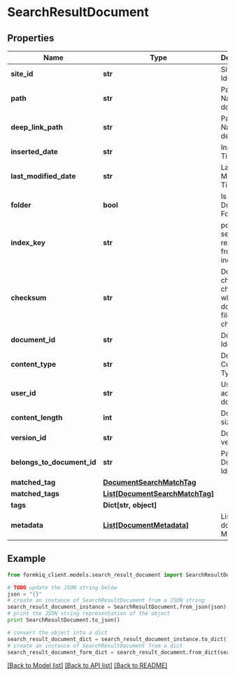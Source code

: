 # SearchResultDocument


## Properties

Name | Type | Description | Notes
------------ | ------------- | ------------- | -------------
**site_id** | **str** | Site Identifier | [optional] 
**path** | **str** | Path or Name of document | [optional] 
**deep_link_path** | **str** | Path or Name of deep link | [optional] 
**inserted_date** | **str** | Inserted Timestamp | [optional] 
**last_modified_date** | **str** | Last Modified Timestamp | [optional] 
**folder** | **bool** | Is Result a Document Folder | [optional] 
**index_key** | **str** | populated if search result are from an index | [optional] 
**checksum** | **str** | Document checksum, changes when document file changes | [optional] 
**document_id** | **str** | Document Identifier | [optional] 
**content_type** | **str** | Document Content-Type | [optional] 
**user_id** | **str** | User who added document | [optional] 
**content_length** | **int** | Document size | [optional] 
**version_id** | **str** | Document version | [optional] 
**belongs_to_document_id** | **str** | Parent Document Identifier | [optional] 
**matched_tag** | [**DocumentSearchMatchTag**](DocumentSearchMatchTag.md) |  | [optional] 
**matched_tags** | [**List[DocumentSearchMatchTag]**](DocumentSearchMatchTag.md) |  | [optional] 
**tags** | **Dict[str, object]** |  | [optional] 
**metadata** | [**List[DocumentMetadata]**](DocumentMetadata.md) | List of document Metadata | [optional] 

## Example

```python
from formkiq_client.models.search_result_document import SearchResultDocument

# TODO update the JSON string below
json = "{}"
# create an instance of SearchResultDocument from a JSON string
search_result_document_instance = SearchResultDocument.from_json(json)
# print the JSON string representation of the object
print SearchResultDocument.to_json()

# convert the object into a dict
search_result_document_dict = search_result_document_instance.to_dict()
# create an instance of SearchResultDocument from a dict
search_result_document_form_dict = search_result_document.from_dict(search_result_document_dict)
```
[[Back to Model list]](../README.md#documentation-for-models) [[Back to API list]](../README.md#documentation-for-api-endpoints) [[Back to README]](../README.md)



